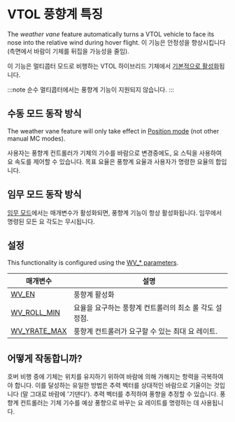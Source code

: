 # VTOL 풍향계 특징

The _weather vane_ feature automatically turns a VTOL vehicle to face its nose into the relative wind during hover flight. 이 기능은 안정성을 향상시킵니다 (측면에서 바람이 기체를 뒤집을 가능성을 줄임).

이 기능은 멀티콥터 모드로 비행하는 VTOL 하이브리드 기체에서 [기본적으로 활성화](#configuration)됩니다.

:::note
순수 멀티콥터에서는 풍향계 기능이 지원되지 않습니다.
:::

## 수동 모드 동작 방식

The weather vane feature will only take effect in [Position mode](../flight_modes_mc/position.md) (not other manual MC modes).

사용자는 풍향계 컨트롤러가 기체의 기수를 바람으로 변경중에도, 요 스틱을 사용하여 요 속도를 제어할 수 있습니다. 목표 요율은 풍향계 요율과 사용자가 명령한 요율의 합입니다.

## 임무 모드 동작 방식

[임무 모드](../flight_modes/mission.md)에서는 매개변수가 활성화되면, 풍향계 기능이 항상 활성화됩니다. 임무에서 명령된 모든 요 각도는 무시됩니다.

<a id="configuration"></a>

## 설정

This functionality is configured using the [WV\_\* parameters](../advanced_config/parameter_reference.md#WV_EN).

| 매개변수                                                                     | 설명                              |
| ------------------------------------------------------------------------ | ------------------------------- |
| [WV_EN](../advanced_config/parameter_reference.md#WV_EN)                 | 풍향계 활성화                         |
| [WV_ROLL_MIN](../advanced_config/parameter_reference.md#WV_ROLL_MIN)   | 요율을 요구하는 풍향계 컨트롤러의 최소 롤 각도 설정점. |
| [WV_YRATE_MAX](../advanced_config/parameter_reference.md#WV_YRATE_MAX) | 풍향계 컨트롤러가 요구할 수 있는 최대 요 레이트.    |

## 어떻게 작동합니까?

호버 비행 중에 기체는 위치를 유지하기 위하여 바람에 의해 가해지는 항력을 극복하여야 합니다. 이를 달성하는 유일한 방법은 추력 벡터를 상대적인 바람으로 기울이는 것입니다 (말 그대로 바람에 '기댄다'). 추력 벡터를 추적하여 풍향을 추정할 수 있습니다. 풍향계 컨트롤러는 기체 기수를 예상 풍향으로 바꾸는 요 레이트를 명령하는 데 사용됩니다.
